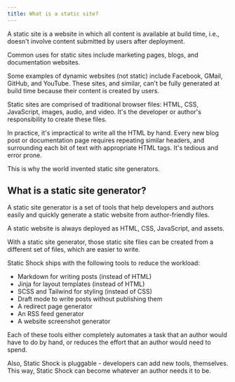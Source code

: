 ```yaml
---
title: What is a static site?
---
```

A static site is a website in which all content is available at build
time, i.e., doesn't involve content submitted by users after deployment.

Common uses for static sites include marketing pages, blogs, and documentation
websites.

Some examples of dynamic websites (not static) include Facebook, GMail, GitHub,
and YouTube. These sites, and similar, can't be fully generated at build time
because their content is created by users.

Static sites are comprised of traditional browser files: HTML, CSS, JavaScript,
images, audio, and video. It's the developer or author's responsibility to
create these files. 

In practice, it's impractical to write all the HTML by hand. Every new blog post 
or documentation page requires repeating similar headers, and surrounding each
bit of text with appropriate HTML tags. It's tedious and error prone.

This is why the world invented static site generators.

## What is a static site generator?
A static site generator is a set of tools that help developers and authors
easily and quickly generate a static website from author-friendly files.

A static website is always deployed as HTML, CSS, JavaScript, and assets.

With a static site generator, those static site files can be created from
a different set of files, which are easier to write.

Static Shock ships with the following tools to reduce the workload:
 * Markdown for writing posts (instead of HTML)
 * Jinja for layout templates (instead of HTML)
 * SCSS and Tailwind for styling (instead of CSS)
 * Draft mode to write posts without publishing them
 * A redirect page generator
 * An RSS feed generator
 * A website screenshot generator

Each of these tools either completely automates a task that an author
would have to do by hand, or reduces the effort that an author would 
need to spend.

Also, Static Shock is pluggable - developers can add new tools, themselves.
This way, Static Shock can become whatever an author needs it to be.